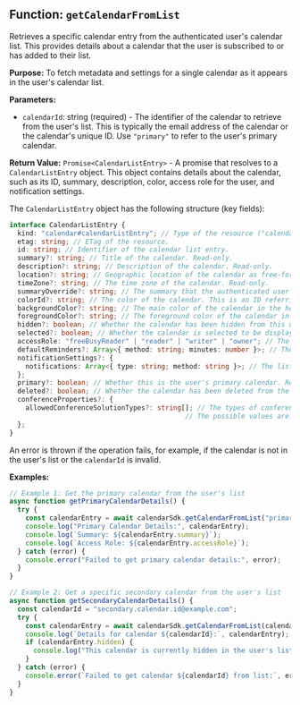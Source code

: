## Function: `getCalendarFromList`

Retrieves a specific calendar entry from the authenticated user's calendar list. This provides details about a calendar that the user is subscribed to or has added to their list.

**Purpose:**
To fetch metadata and settings for a single calendar as it appears in the user's calendar list.

**Parameters:**
- `calendarId`: string (required) - The identifier of the calendar to retrieve from the user's list. This is typically the email address of the calendar or the calendar's unique ID. Use `"primary"` to refer to the user's primary calendar.

**Return Value:**
`Promise<CalendarListEntry>` - A promise that resolves to a `CalendarListEntry` object. This object contains details about the calendar, such as its ID, summary, description, color, access role for the user, and notification settings.

  The `CalendarListEntry` object has the following structure (key fields):
  ```typescript
  interface CalendarListEntry {
    kind: "calendar#calendarListEntry"; // Type of the resource ("calendar#calendarListEntry").
    etag: string; // ETag of the resource.
    id: string; // Identifier of the calendar list entry.
    summary?: string; // Title of the calendar. Read-only.
    description?: string; // Description of the calendar. Read-only.
    location?: string; // Geographic location of the calendar as free-form text. Read-only.
    timeZone?: string; // The time zone of the calendar. Read-only.
    summaryOverride?: string; // The summary that the authenticated user has set for this calendar (if any).
    colorId?: string; // The color of the calendar. This is an ID referring to an entry in the "calendar" section of the colors definition (see the "colors" endpoint).
    backgroundColor?: string; // The main color of the calendar in the hexadecimal format "#0088aa". This property supersedes the index-based colorId property.
    foregroundColor?: string; // The foreground color of the calendar in the hexadecimal format "#ffffff". This property supersedes the index-based colorId property.
    hidden?: boolean; // Whether the calendar has been hidden from this user's list. Optional. The default is False.
    selected?: boolean; // Whether the calendar is selected to be displayed. Optional. The default is True.
    accessRole: "freeBusyReader" | "reader" | "writer" | "owner"; // The effective access role that the authenticated user has on the calendar. Read-only.
    defaultReminders?: Array<{ method: string; minutes: number }>; // The default reminders that the authenticated user has for this calendar.
    notificationSettings?: {
      notifications: Array<{ type: string; method: string }>; // The list of notifications set for this calendar.
    };
    primary?: boolean; // Whether this is the user's primary calendar. Read-only. Optional. The default is False.
    deleted?: boolean; // Whether the calendar has been deleted from the user's list. Read-only. Optional. The default is False.
    conferenceProperties?: {
      allowedConferenceSolutionTypes?: string[]; // The types of conference solutions that are supported for this calendar.
                                              // The possible values are: "eventHangout", "eventNamedHangout", "hangoutsMeet". Optional.
    };
  }
  ```
  An error is thrown if the operation fails, for example, if the calendar is not in the user's list or the `calendarId` is invalid.

**Examples:**
```typescript
// Example 1: Get the primary calendar from the user's list
async function getPrimaryCalendarDetails() {
  try {
    const calendarEntry = await calendarSdk.getCalendarFromList("primary");
    console.log("Primary Calendar Details:", calendarEntry);
    console.log(`Summary: ${calendarEntry.summary}`);
    console.log(`Access Role: ${calendarEntry.accessRole}`);
  } catch (error) {
    console.error("Failed to get primary calendar details:", error);
  }
}

// Example 2: Get a specific secondary calendar from the user's list
async function getSecondaryCalendarDetails() {
  const calendarId = "secondary.calendar.id@example.com";
  try {
    const calendarEntry = await calendarSdk.getCalendarFromList(calendarId);
    console.log(`Details for calendar ${calendarId}:`, calendarEntry);
    if (calendarEntry.hidden) {
      console.log("This calendar is currently hidden in the user's list.");
    }
  } catch (error) {
    console.error(`Failed to get calendar ${calendarId} from list:`, error);
  }
}
```